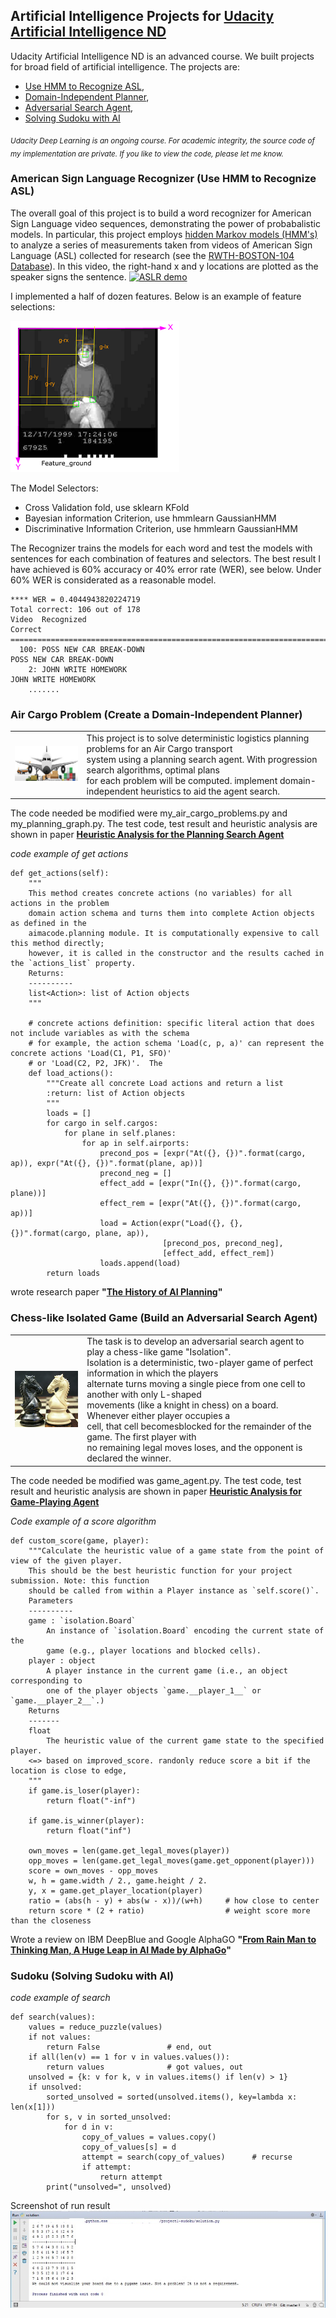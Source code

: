 ## Artificial Intelligence Projects for [Udacity Artificial Intelligence ND](https://www.udacity.com/course/artificial-intelligence-nanodegree--nd889)

Udacity Artificial Intelligence ND is an advanced course. We built projects for broad field of artificial intelligence. The projects are:
* [Use HMM to Recognize ASL](#asl), 
* [Domain-Independent Planner](#planning), 
* [Adversarial Search Agent](#minmax), 
* [Solving Sudoku with AI](#sudoku)

<sub>*Udacity Deep Learning is an ongoing course. For academic integrity, the source code of my implementation are private. If you like to view the code, please let me know.*</sub>

<a id='asl'></a>
### American Sign Language Recognizer (Use HMM to Recognize ASL)
The overall goal of this project is to build a word recognizer for American Sign Language video sequences, demonstrating the power of probabalistic models.  In particular, this project employs  [hidden Markov models (HMM's)](https://en.wikipedia.org/wiki/Hidden_Markov_model) to analyze a series of measurements taken from videos of American Sign Language (ASL) collected for research (see the [RWTH-BOSTON-104 Database](http://www-i6.informatik.rwth-aachen.de/~dreuw/database-rwth-boston-104.php)).  In this video, the right-hand x and y locations are plotted as the speaker signs the sentence.
[![ASLR demo](http://www-i6.informatik.rwth-aachen.de/~dreuw/images/demosample.png)](https://drive.google.com/open?id=0B_5qGuFe-wbhUXRuVnNZVnMtam8)

I implemented a half of dozen features. Below is an example of feature selections:

![](images/ASLDemo.png)

The Model Selectors: 
* Cross Validation fold, use sklearn KFold 
* Bayesian information Criterion, use hmmlearn GaussianHMM 
* Discriminative Information Criterion, use hmmlearn GaussianHMM 

The Recognizer trains the models for each word and test the models with sentences for each combination of features and selectors. The best result I have achieved is 60% accuracy or 40% error rate (WER), see below. Under 60% WER is considerated as a reasonable model.  

``` 
**** WER = 0.4044943820224719
Total correct: 106 out of 178
Video  Recognized                                                    Correct
=====================================================================================================
  100: POSS NEW CAR BREAK-DOWN                                       POSS NEW CAR BREAK-DOWN
    2: JOHN WRITE HOMEWORK                                           JOHN WRITE HOMEWORK
    .......
```

<a id='planning'></a>
### Air Cargo Problem (Create a Domain-Independent Planner)

|  |  |
|:-------:|:----------|
| ![](images/cargo.jpg) | This project is to solve deterministic logistics planning problems for an Air Cargo transport<br> system using a planning search agent. With progression search algorithms, optimal plans<br> for each problem will be computed. implement domain-independent heuristics to aid the agent search.

The code needed be modified were my_air_cargo_problems.py and my_planning_graph.py. The test code, test result and heuristic analysis are shown in paper __[Heuristic Analysis for the Planning Search Agent](https://drive.google.com/open?id=1dZzBZM9w-8cmJxprcO-IAgS1V_JDeEiO7AZCjXkEXak)__

*code example of get actions*
```
def get_actions(self):
    """
    This method creates concrete actions (no variables) for all actions in the problem
    domain action schema and turns them into complete Action objects as defined in the
    aimacode.planning module. It is computationally expensive to call this method directly;
    however, it is called in the constructor and the results cached in the `actions_list` property.
    Returns:
    ----------
    list<Action>: list of Action objects
    """

    # concrete actions definition: specific literal action that does not include variables as with the schema
    # for example, the action schema 'Load(c, p, a)' can represent the concrete actions 'Load(C1, P1, SFO)'
    # or 'Load(C2, P2, JFK)'.  The
    def load_actions():
        """Create all concrete Load actions and return a list
        :return: list of Action objects
        """
        loads = []
        for cargo in self.cargos:
            for plane in self.planes:
                for ap in self.airports:
                    precond_pos = [expr("At({}, {})".format(cargo, ap)), expr("At({}, {})".format(plane, ap))]
                    precond_neg = []
                    effect_add = [expr("In({}, {})".format(cargo, plane))]
                    effect_rem = [expr("At({}, {})".format(cargo, ap))]
                    load = Action(expr("Load({}, {}, {})".format(cargo, plane, ap)),
                                  [precond_pos, precond_neg],
                                  [effect_add, effect_rem])
                    loads.append(load)
        return loads
```

wrote research paper __"[The History of AI Planning](https://drive.google.com/open?id=1KglOWcA0A5OVquWRGrnCtiQzlffe38M86VGfOBNKMSI)"__

<a id='minmax'></a>
### Chess-like Isolated Game (Build an Adversarial Search Agent) 

|  |  |
|:-------:|:----------|
| ![](images/knights.jpg) | The task is to develop an adversarial search agent to play a chess-like game "Isolation".<br>Isolation is a deterministic, two-player game of perfect information in which the players <br>alternate turns moving a single piece from one cell to another with only L-shaped<br> movements (like a knight in chess) on a board. Whenever either player occupies a <br>cell, that cell becomesblocked for the remainder of the game. The first player with<br> no remaining legal moves loses, and the opponent is declared the winner. |

The code needed be modified was game_agent.py. The test code, test result and heuristic analysis are shown in paper __[Heuristic Analysis for Game-Playing Agent](https://drive.google.com/open?id=17CtG2893zjYQYkXrKjg-5RZFnVQE1XdL970DZF1O48Q)__

*Code example of a score algorithm*
```
def custom_score(game, player):
    """Calculate the heuristic value of a game state from the point of view of the given player.
    This should be the best heuristic function for your project submission. Note: this function 
    should be called from within a Player instance as `self.score()`.
    Parameters
    ----------
    game : `isolation.Board`
        An instance of `isolation.Board` encoding the current state of the
        game (e.g., player locations and blocked cells).
    player : object
        A player instance in the current game (i.e., an object corresponding to
        one of the player objects `game.__player_1__` or `game.__player_2__`.)
    Returns
    -------
    float
        The heuristic value of the current game state to the specified player.
    <=> based on improved_score. randonly reduce score a bit if the location is close to edge,  
    """
    if game.is_loser(player):
        return float("-inf")

    if game.is_winner(player):
        return float("inf")

    own_moves = len(game.get_legal_moves(player))
    opp_moves = len(game.get_legal_moves(game.get_opponent(player)))
    score = own_moves - opp_moves
    w, h = game.width / 2., game.height / 2.
    y, x = game.get_player_location(player)
    ratio = (abs(h - y) + abs(w - x))/(w+h)     # how close to center
    return score * (2 + ratio)                  # weight score more than the closeness    
```

Wrote a review on IBM DeepBlue and Google AlphaGO __"[From Rain Man to Thinking Man, A Huge Leap in AI Made by AlphaGo](https://drive.google.com/open?id=1VhK4Ip0_Q5D2tqDTFlrDPc2B-ULn1vK_3pHOWrZ2j_o)"__

<a id='sudoku'></a>
### Sudoku (Solving Sudoku with AI)

*code example of search*
```
def search(values):
    values = reduce_puzzle(values)
    if not values:
        return False               # end, out
    if all(len(v) == 1 for v in values.values()):
        return values              # got values, out
    unsolved = {k: v for k, v in values.items() if len(v) > 1}
    if unsolved:
        sorted_unsolved = sorted(unsolved.items(), key=lambda x: len(x[1]))
        for s, v in sorted_unsolved:
            for d in v:
                copy_of_values = values.copy()
                copy_of_values[s] = d
                attempt = search(copy_of_values)      # recurse
                if attempt:
                    return attempt
        print("unsolved=", unsolved)
```

Screenshot of run result
![](images/sudoku.jpg)
